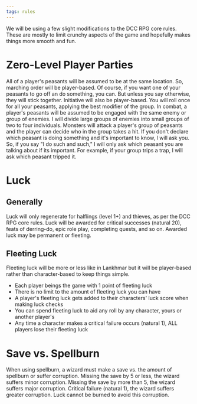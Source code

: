 ```yaml
---
tags: rules
---
```

We will be using a few slight modifications to the DCC RPG core rules. These are mostly to limit crunchy aspects of the game and hopefully makes things more smooth and fun.
<h1>Zero-Level Player Parties</h1>
All of a player's peasants will be assumed to be at the same location. So, marching order will be player-based.
Of course, if you want one of your peasants to go off an do something, you can. But unless you say otherwise, they will stick together.
Initiative will also be player-based. You will roll once for all your peasants, applying the best modifier of the group.
In combat, a player's peasants will be assumed to be engaged with the same enemy or group of enemies. I will divide large groups of enemies into small groups of two to four individuals.
Monsters will attack a player's group of peasants and the player can decide who in the group takes a hit.
If you don't declare which peasant is doing something and it's important to know, I will ask you. So, if you say "I do such and such," I will only ask which peasant you are talking about if its important.
For example, if your group trips a trap, I will ask which peasant tripped it.
<h1>Luck</h1>
<h2>Generally</h2>
Luck will only regenerate for halflings (level 1+) and thieves, as per the DCC RPG core rules.
Luck will be awarded for critical successes (natural 20), feats of derring-do, epic role play, completing quests, and so on.
Awarded luck may be permanent or fleeting.
<h2>Fleeting Luck</h2>
Fleeting luck will be more or less like in Lankhmar but it will be player-based rather than character-based to keep things simple.
<ul>
<li>Each player beings the game with 1 point of fleeting luck</li>
<li>There is no limit to the amount of fleeting luck you can have</li>
<li>A player's fleeting luck gets added to their characters' luck score when making luck checks</li>
<li>You can spend fleeting luck to aid any roll by any character, yours or another player's</li>
<li>Any time a character makes a critical failure occurs (natural 1), ALL players lose their fleeting luck</li>
</ul>
<h1>Save vs. Spellburn</h1>
When using spellburn, a wizard must make a save vs. the amount of spellburn or suffer corruption.
Missing the save by 5 or less, the wizard suffers minor corruption.
Missing the save by more than 5, the wizard suffers major corruption.
Critical failure (natural 1), the wizard suffers greater corruption.
Luck cannot be burned to avoid this corruption.


